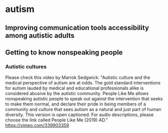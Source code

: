 
# autism  
  
  
  
 ## Improving communication tools accessibility among autistic adults  

## Getting to know nonspeaking people
### Autistic cultures
Please check this video by Marrok Sedgwick:
"Autistic culture and the medical perspective of autism are at odds. The gold standard interventions for autism lauded by medical and educational professionals alike is considered abusive by the autistic community. People Like Me allows nonspeaking autistic people to speak out against the intervention that seeks to make them normal, and declare their pride in being members of a community and culture that sees autism as a natural and just part of human diversity. This version is open captioned. For audio descriptions, please choose the link called People Like Me (2019) AD."
https://vimeo.com/339903359
 
